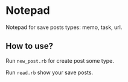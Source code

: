 # Notepad
Notepad for save posts types: memo, task, url.

## How to use?

Run `new_post.rb` for create post some type.

Run `read.rb` show your save posts.

